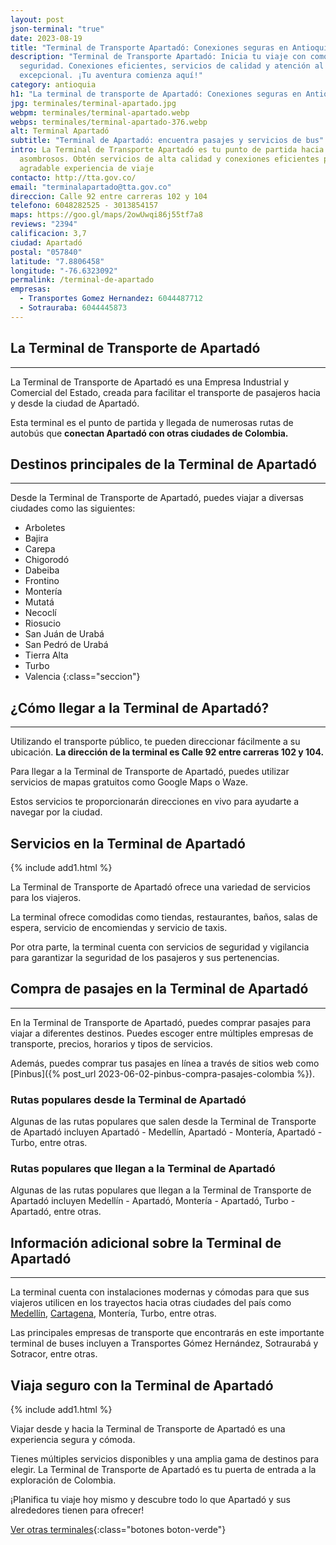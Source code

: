 ```yaml
---
layout: post
json-terminal: "true"
date: 2023-08-19
title: "Terminal de Transporte Apartadó: Conexiones seguras en Antioquia"
description: "Terminal de Transporte Apartadó: Inicia tu viaje con comodidad y
  seguridad. Conexiones eficientes, servicios de calidad y atención al cliente
  excepcional. ¡Tu aventura comienza aquí!"
category: antioquia
h1: "La terminal de transporte de Apartadó: Conexiones seguras en Antioquia"
jpg: terminales/terminal-apartado.jpg
webpm: terminales/terminal-apartado.webp
webps: terminales/terminal-apartado-376.webp
alt: Terminal Apartadó
subtitle: "Terminal de Apartadó: encuentra pasajes y servicios de bus"
intro: La Terminal de Transporte Apartadó es tu punto de partida hacia destinos
  asombrosos. Obtén servicios de alta calidad y conexiones eficientes para una
  agradable experiencia de viaje
contacto: http://tta.gov.co/
email: "terminalapartado@tta.gov.co"
direccion: Calle 92 entre carreras 102 y 104
telefono: 6048282525 - 3013854157
maps: https://goo.gl/maps/2owUwqi86j55tf7a8
reviews: "2394"
calificacion: 3,7
ciudad: Apartadó
postal: "057840"
latitude: "7.8806458"
longitude: "-76.6323092"
permalink: /terminal-de-apartado
empresas:
  - Transportes Gomez Hernandez: 6044487712
  - Sotrauraba: 6044445873
---
```

## La Terminal de Transporte de Apartadó

----

La Terminal de Transporte de Apartadó es una Empresa Industrial y Comercial del Estado, creada para facilitar el transporte de pasajeros hacia y desde la ciudad de Apartadó.

Esta terminal es el punto de partida y llegada de numerosas rutas de autobús que **conectan Apartadó con otras ciudades de Colombia.**

## Destinos principales de la Terminal de Apartadó

----

Desde la Terminal de Transporte de Apartadó, puedes viajar a diversas ciudades como las siguientes:

* Arboletes
* Bajira
* Carepa
* Chigorodó
* Dabeiba
* Frontino
* Montería
* Mutatá
* Necoclí
* Riosucio
* San Juán de Urabá
* San Pedró de Urabá
* Tierra Alta
* Turbo
* Valencia
{:class="seccion"}

## ¿Cómo llegar a la Terminal de Apartadó?

----

Utilizando el transporte público, te pueden direccionar fácilmente a su ubicación. **La dirección de la terminal es Calle 92 entre carreras 102 y 104.**

Para llegar a la Terminal de Transporte de Apartadó, puedes utilizar servicios de mapas gratuitos como Google Maps o Waze.

Estos servicios te proporcionarán direcciones en vivo para ayudarte a navegar por la ciudad.

## Servicios en la Terminal de Apartadó

{% include add1.html %}

La Terminal de Transporte de Apartadó ofrece una variedad de servicios para los viajeros.

La terminal ofrece comodidas como tiendas, restaurantes, baños, salas de espera, servicio de encomiendas y servicio de taxis.

Por otra parte, la terminal cuenta con servicios de seguridad y vigilancia para garantizar la seguridad de los pasajeros y sus pertenencias.

## Compra de pasajes en la Terminal de Apartadó

----

En la Terminal de Transporte de Apartadó, puedes comprar pasajes para viajar a diferentes destinos. Puedes escoger entre múltiples empresas de transporte, precios, horarios y tipos de servicios.

Además, puedes comprar tus pasajes en línea a través de sitios web como [Pinbus]({% post_url 2023-06-02-pinbus-compra-pasajes-colombia %}).

### Rutas populares desde la Terminal de Apartadó

Algunas de las rutas populares que salen desde la Terminal de Transporte de Apartadó incluyen Apartadó - Medellín, Apartadó - Montería, Apartadó - Turbo, entre otras.

### Rutas populares que llegan a la Terminal de Apartadó

Algunas de las rutas populares que llegan a la Terminal de Transporte de Apartadó incluyen Medellín - Apartadó, Montería - Apartadó, Turbo - Apartadó, entre otras.

## Información adicional sobre la Terminal de Apartadó

----

La terminal cuenta con instalaciones modernas y cómodas para que sus viajeros utilicen en los trayectos hacia otras ciudades del país como [Medellín]({{'terminal-de-medellin'|relative_url}} "Terminal de transporte de Medellín"), [Cartagena]({{'terminal-de-cartagena'|relative_url}} "Terminal de transporte de Cartagena"), Montería, Turbo, entre otras.

Las principales empresas de transporte que encontrarás en este importante terminal de buses incluyen a Transportes Gómez Hernández, Sotraurabá y Sotracor, entre otras.

## Viaja seguro con la Terminal de Apartadó

{% include add1.html %}

Viajar desde y hacia la Terminal de Transporte de Apartadó es una experiencia segura y cómoda.

Tienes múltiples servicios disponibles y una amplia gama de destinos para elegir. La Terminal de Transporte de Apartadó es tu puerta de entrada a la exploración de Colombia.

¡Planifica tu viaje hoy mismo y descubre todo lo que Apartadó y sus alrededores tienen para ofrecer!

[Ver otras terminales](/terminales-de-colombia){:class="botones boton-verde"}
